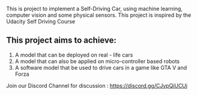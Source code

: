 This is project to implement a Self-Driving Car, using machine learning, computer vision and some physical sensors.
This project is inspired by the Udacity Self Driving Course

## This project aims to achieve:
1. A model that can be deployed on real - life cars
2. A model that can also be applied on micro-controller based robots
3. A software model that be used to drive cars in a game like GTA V and Forza

Join our Discord Channel for discussion : https://discord.gg/CJvpQjUCUj
